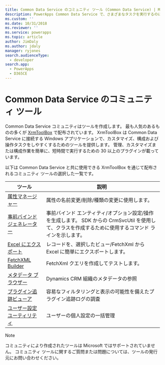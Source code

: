 ```yaml
---
title: Common Data Service のコミュニティ ツール (Common Data Service) | Microsoft Docs
description: PowerApps Common Data Service で、さまざまなタスクを実行するのに役立つコミュニティ作成ツールについてご覧ください。
ms.custom: ''
ms.date: 10/31/2018
ms.reviewer: ''
ms.service: powerapps
ms.topic: article
author: JimDaly
ms.author: jdaly
manager: ryjones
search.audienceType:
  - developer
search.app:
  - PowerApps
  - D365CE
---
```

# <a name="community-tools-for-common-data-service"></a>Common Data Service のコミュニティ ツール

Common Data Service コミュニティはツールを作成します。 最も人気のあるものの多くが [XrmToolBox](https://www.xrmtoolbox.com/) で配布されています。 XrmToolBox は Common Data Service に接続する Windows アプリケーションで、カスタマイズ、構成および操作タスクをしやすくするためのツールを提供します。 管理、カスタマイズまたは構成作業を簡単に、短時間で実行するための 30 以上のプラグインが載っています。

以下は Common Data Service と共に使用できる XrmToolBox を通じて配布されるコミュニティ ツールの選択した一覧です。

|ツール  |説明  |
|---------|---------|
|[属性マネージャー](https://www.xrmtoolbox.com/plugins/DLaB.Xrm.AttributeManager/)|属性の名前変更/削除/種類の変更に使用します。|
|[事前バインド ジェネレーター](https://www.xrmtoolbox.com/plugins/DLaB.Xrm.EarlyBoundGenerator/)|事前バインド エンティティ/オプション設定/操作を生成します。 SDK からの CrmSvcUtil を使用して、クラスを作成するために使用するコマンド ラインを示します。|
|[Excel にエクスポート](https://www.xrmtoolbox.com/plugins/Ryr.XrmToolBox.ExportToExcel/)|レコードを、選択したビュー/FetchXml から Excel に簡単にエクスポートします。|
|[FetchXML Builder](https://www.xrmtoolbox.com/plugins/Cinteros.Xrm.FetchXmlBuilder/)|FetchXml クエリを作成してテストします。|
|[メタデータ ブラウザー](https://www.xrmtoolbox.com/plugins/MsCrmTools.MetadataBrowser/)|Dynamics CRM 組織のメタデータの参照|
|[プラグイン追跡ビューア](https://www.xrmtoolbox.com/plugins/Cinteros.XrmToolBox.PluginTraceViewer/)|容易なフィルタリングと表示の可能性を備えたプラグイン追跡ログの調査|
|[ユーザー設定ユーティリティ](https://www.xrmtoolbox.com/plugins/MsCrmTools.UserSettingsUtility/)|ユーザーの個人設定の一括管理|

> [!NOTE]
> コミュニティにより作成されたツールは Microsoft ではサポートされていません。 コミュニティ ツールに関するご質問または問題については、ツールの発行元にお問い合わせください。
